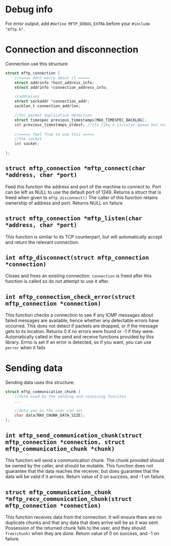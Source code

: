
# Debug info

For error output, add `#define MFTP_DEBUG_EXTRA` before your `#include "mftp.h"`.

# Connection and disconnection

Connection use this structure:
```C
struct mftp_connection {
	//===== dont worry about it =====
	struct addrinfo *host_address_info;
	struct addrinfo *connection_address_info;

	//addresses
	struct sockaddr *connection_addr;
	socklen_t connection_addrlen;

	//for packet duplication detection
	struct timespec previous_timestamps[MAX_TIMESPEC_BACKLOG];
	int previous_timestamps_oldest; //its like a circular queue but not
	
	//===== feel free to use this =====
	//the socket
	int socket;

};
```

## `struct mftp_connection *mftp_connect(char *address, char *port)`

Feed this function the address and port of the machine to connect to.
Port can be left as NULL to use the default port of 1249. Returns a struct that is freed when given to `mftp_disconnect()`
The caller of this function retains ownership of address and port. Returns NULL on failure

## `struct mftp_connection *mftp_listen(char *address, char *port)`

This function is similar to its TCP counterpart, but will automatically accept and return the relevant connection.

## `int mftp_disconnect(struct mftp_connection *connection)`

Closes and frees an existing connection. `connection` is freed after this function is called so do not attempt to use it after.

## `int mftp_connection_check_error(struct mftp_connection *connection)`

This function checks a connection to see if any ICMP messages about failed messages are available, hence whether any detectable errors have occurred. This does not detect if packets are dropped, or if the message gets to its location.
Returns 0 if no errors were found or -1 if they were. Automatically called in the send and receive functions provided by this library. Errno is set if an error is detected, so if you want, you can use `perror` when it fails

# Sending data

Sending data uses this structure:
```C
struct mftp_communication_chunk {
	//data used by the sending and receiving funciton
	...

	//data you as the user can set
	char data[MAX_CHUNK_DATA_SIZE];
};
```


## `int mftp_send_communication_chunk(struct mftp_connection *connection, struct mftp_communication_chunk *chunk)`

This function will send a communication chunk. The chunk provided should be owned by the caller, and should be mutable. This function does not guarantee that the data reaches the receiver, but does guarantee that the data will be valid if it arrives.
Return value of 0 on success, and -1 on failure.

## `struct mftp_communication_chunk *mftp_recv_communication_chunk(struct mftp_connection *connection)`

This function receives data from the connection. It will ensure there are no duplicate chunks and that any data that does arrive will be as it was sent. Possession of the returned chunk falls to the user, and they should `free(chunk)` when they are done.
Return value of 0 on success, and -1 on failure.
